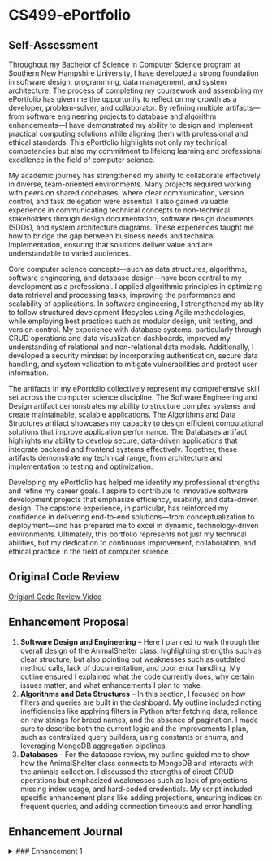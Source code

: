 # CS499-ePortfolio

## Self-Assessment

Throughout my Bachelor of Science in Computer Science program at Southern New Hampshire University, I have developed a strong foundation in software design, programming, data management, and system architecture. The process of completing my coursework and assembling my ePortfolio has given me the opportunity to reflect on my growth as a developer, problem-solver, and collaborator. By refining multiple artifacts—from software engineering projects to database and algorithm enhancements—I have demonstrated my ability to design and implement practical computing solutions while aligning them with professional and ethical standards. This ePortfolio highlights not only my technical competencies but also my commitment to lifelong learning and professional excellence in the field of computer science.

My academic journey has strengthened my ability to collaborate effectively in diverse, team-oriented environments. Many projects required working with peers on shared codebases, where clear communication, version control, and task delegation were essential. I also gained valuable experience in communicating technical concepts to non-technical stakeholders through design documentation, software design documents (SDDs), and system architecture diagrams. These experiences taught me how to bridge the gap between business needs and technical implementation, ensuring that solutions deliver value and are understandable to varied audiences.

Core computer science concepts—such as data structures, algorithms, software engineering, and database design—have been central to my development as a professional. I applied algorithmic principles in optimizing data retrieval and processing tasks, improving the performance and scalability of applications. In software engineering, I strengthened my ability to follow structured development lifecycles using Agile methodologies, while employing best practices such as modular design, unit testing, and version control. My experience with database systems, particularly through CRUD operations and data visualization dashboards, improved my understanding of relational and non-relational data models. Additionally, I developed a security mindset by incorporating authentication, secure data handling, and system validation to mitigate vulnerabilities and protect user information.

The artifacts in my ePortfolio collectively represent my comprehensive skill set across the computer science discipline. The Software Engineering and Design artifact demonstrates my ability to structure complex systems and create maintainable, scalable applications. The Algorithms and Data Structures artifact showcases my capacity to design efficient computational solutions that improve application performance. The Databases artifact highlights my ability to develop secure, data-driven applications that integrate backend and frontend systems effectively. Together, these artifacts demonstrate my technical range, from architecture and implementation to testing and optimization.

Developing my ePortfolio has helped me identify my professional strengths and refine my career goals. I aspire to contribute to innovative software development projects that emphasize efficiency, usability, and data-driven design. The capstone experience, in particular, has reinforced my confidence in delivering end-to-end solutions—from conceptualization to deployment—and has prepared me to excel in dynamic, technology-driven environments. Ultimately, this portfolio represents not just my technical abilities, but my dedication to continuous improvement, collaboration, and ethical practice in the field of computer science.

## Original Code Review

[Origianl Code Review Video](\code-review-video.mp4)

## Enhancement Proposal
1.	**Software Design and Engineering** – Here I planned to walk through the overall design of the AnimalShelter class, highlighting strengths such as clear structure, but also pointing out weaknesses such as outdated method calls, lack of documentation, and poor error handling. My outline ensured I explained what the code currently does, why certain issues matter, and what enhancements I plan to make.
2.	**Algorithms and Data Structures** – In this section, I focused on how filters and queries are built in the dashboard. My outline included noting inefficiencies like applying filters in Python after fetching data, reliance on raw strings for breed names, and the absence of pagination. I made sure to describe both the current logic and the improvements I plan, such as centralized query builders, using constants or enums, and leveraging MongoDB aggregation pipelines.
3.	**Databases** – For the database review, my outline guided me to show how the AnimalShelter class connects to MongoDB and interacts with the animals collection. I discussed the strengths of direct CRUD operations but emphasized weaknesses such as lack of projections, missing index usage, and hard-coded credentials. My script included specific enhancement plans like adding projections, ensuring indices on frequent queries, and adding connection timeouts and error handling.

## Enhancement Journal
<details>
<summary>### Enhancement 1</summary>
  The artifact I selected is a Python Dash dashboard that connects to my MongoDB CRUD module (the AnimalShelter class). It was originally created in a previous course to fulfill client requirements for Grazioso Salvare, where I built a database interface and visual dashboard for the Austin Animal Center dataset. The initial version provided a simple layout with filters, a data table, and basic queries. In the Capstone, I took this existing work and refactored it into a modular Dash application with a cleaner structure, including separate layout, callbacks, and service layers.

  I chose this artifact for my ePortfolio because it demonstrates my ability to design and implement a full-stack solution that integrates a database back end with a user-facing web interface. The dashboard highlights multiple skills: database operations via CRUD in MongoDB, query optimization using projection and pagination, and front-end design using Dash components. The enhancements also showcase my knowledge of secure coding practices, since I replaced hardcoded connection details with environment variables and added query whitelisting. Together, these improvements demonstrate both technical depth and professional readiness.
  
  I met the course outcomes I set in Module One for this enhancement. Specifically, I demonstrated my ability to design and evaluate computing solutions with appropriate trade-offs by implementing server-side pagination and modularizing the application. I also met the outcome of applying innovative tools and techniques, using Dash testing and structured service layers, and showing a security mindset by incorporating least-privilege MongoDB connections and safer query handling. At this point, I do not need to update my outcome-coverage plans because the enhancements successfully align with the goals I outlined.
  
  The process of enhancing and modifying this artifact taught me how important modular architecture is for readability and maintainability. I learned to separate concerns more effectively, making the code easier to debug and extend. One of the biggest challenges I faced was environment setup: conflicting bson packages, relative import issues, and Dash version changes caused multiple errors. By systematically troubleshooting and restructuring the project, I improved both my technical skills and my resilience in solving problems. Overall, this enhancement gave me practical experience with building a production-ready dashboard and strengthened my confidence in handling end-to-end software development.
</details>
